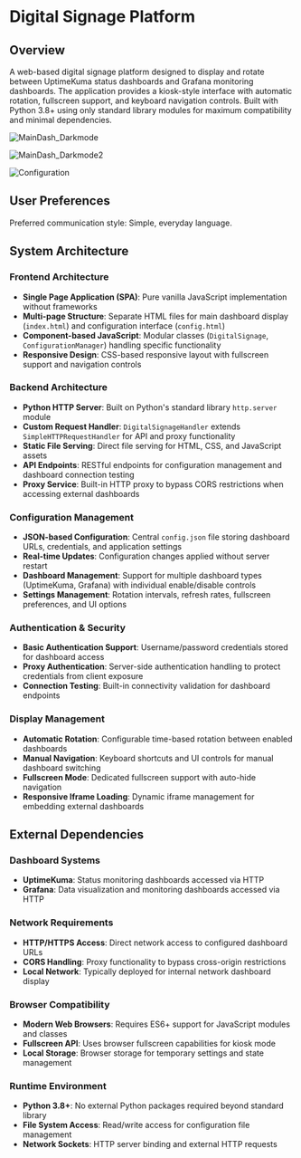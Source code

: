 # Digital Signage Platform

## Overview

A web-based digital signage platform designed to display and rotate between UptimeKuma status dashboards and Grafana monitoring dashboards. The application provides a kiosk-style interface with automatic rotation, fullscreen support, and keyboard navigation controls. Built with Python 3.8+ using only standard library modules for maximum compatibility and minimal dependencies.

![MainDash_Darkmode](https://github.com/user-attachments/assets/9b782541-81a5-47f1-8d2c-af948ab7f5d4)


![MainDash_Darkmode2](https://github.com/user-attachments/assets/83e2d965-9551-4be6-85d5-5ac3b5fbec3f)


![Configuration](https://github.com/user-attachments/assets/28327ea9-59b4-4d60-bc1b-aa355f26113b)

## User Preferences

Preferred communication style: Simple, everyday language.

## System Architecture

### Frontend Architecture
- **Single Page Application (SPA)**: Pure vanilla JavaScript implementation without frameworks
- **Multi-page Structure**: Separate HTML files for main dashboard display (`index.html`) and configuration interface (`config.html`)
- **Component-based JavaScript**: Modular classes (`DigitalSignage`, `ConfigurationManager`) handling specific functionality
- **Responsive Design**: CSS-based responsive layout with fullscreen support and navigation controls

### Backend Architecture
- **Python HTTP Server**: Built on Python's standard library `http.server` module
- **Custom Request Handler**: `DigitalSignageHandler` extends `SimpleHTTPRequestHandler` for API and proxy functionality
- **Static File Serving**: Direct file serving for HTML, CSS, and JavaScript assets
- **API Endpoints**: RESTful endpoints for configuration management and dashboard connection testing
- **Proxy Service**: Built-in HTTP proxy to bypass CORS restrictions when accessing external dashboards

### Configuration Management
- **JSON-based Configuration**: Central `config.json` file storing dashboard URLs, credentials, and application settings
- **Real-time Updates**: Configuration changes applied without server restart
- **Dashboard Management**: Support for multiple dashboard types (UptimeKuma, Grafana) with individual enable/disable controls
- **Settings Management**: Rotation intervals, refresh rates, fullscreen preferences, and UI options

### Authentication & Security
- **Basic Authentication Support**: Username/password credentials stored for dashboard access
- **Proxy Authentication**: Server-side authentication handling to protect credentials from client exposure
- **Connection Testing**: Built-in connectivity validation for dashboard endpoints

### Display Management
- **Automatic Rotation**: Configurable time-based rotation between enabled dashboards
- **Manual Navigation**: Keyboard shortcuts and UI controls for manual dashboard switching
- **Fullscreen Mode**: Dedicated fullscreen support with auto-hide navigation
- **Responsive Iframe Loading**: Dynamic iframe management for embedding external dashboards

## External Dependencies

### Dashboard Systems
- **UptimeKuma**: Status monitoring dashboards accessed via HTTP
- **Grafana**: Data visualization and monitoring dashboards accessed via HTTP

### Network Requirements
- **HTTP/HTTPS Access**: Direct network access to configured dashboard URLs
- **CORS Handling**: Proxy functionality to bypass cross-origin restrictions
- **Local Network**: Typically deployed for internal network dashboard display

### Browser Compatibility
- **Modern Web Browsers**: Requires ES6+ support for JavaScript modules and classes
- **Fullscreen API**: Uses browser fullscreen capabilities for kiosk mode
- **Local Storage**: Browser storage for temporary settings and state management

### Runtime Environment
- **Python 3.8+**: No external Python packages required beyond standard library
- **File System Access**: Read/write access for configuration file management
- **Network Sockets**: HTTP server binding and external HTTP requests
